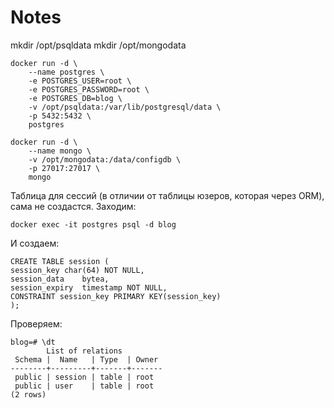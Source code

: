 # Notes
mkdir /opt/psqldata
mkdir /opt/mongodata
```
docker run -d \
    --name postgres \
    -e POSTGRES_USER=root \
    -e POSTGRES_PASSWORD=root \
    -e POSTGRES_DB=blog \
    -v /opt/psqldata:/var/lib/postgresql/data \
    -p 5432:5432 \
    postgres
```
```
docker run -d \
    --name mongo \
    -v /opt/mongodata:/data/configdb \
    -p 27017:27017 \
    mongo
```

Таблица для сессий (в отличии от таблицы юзеров, которая через ORM), сама не создастся.
Заходим:
```
docker exec -it postgres psql -d blog
```
И создаем:
```
CREATE TABLE session (
session_key	char(64) NOT NULL,
session_data	bytea,
session_expiry	timestamp NOT NULL,
CONSTRAINT session_key PRIMARY KEY(session_key)
);
```
Проверяем:
```
blog=# \dt
        List of relations
 Schema |  Name   | Type  | Owner 
--------+---------+-------+-------
 public | session | table | root
 public | user    | table | root
(2 rows)
```